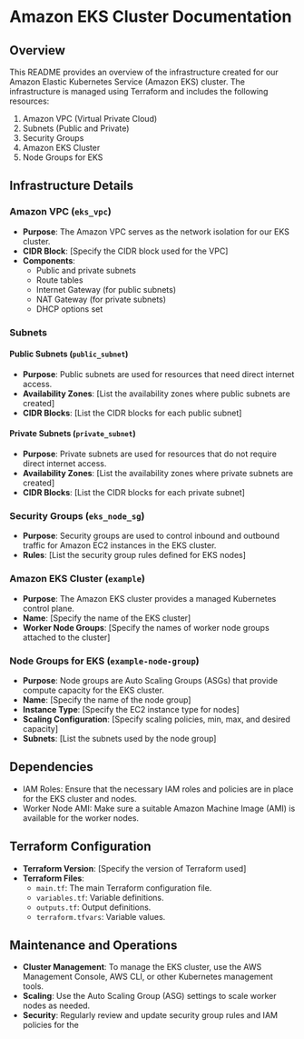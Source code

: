 # Amazon EKS Cluster Documentation

## Overview

This README provides an overview of the infrastructure created for our Amazon Elastic Kubernetes Service (Amazon EKS) cluster. The infrastructure is managed using Terraform and includes the following resources:

1. Amazon VPC (Virtual Private Cloud)
2. Subnets (Public and Private)
3. Security Groups
4. Amazon EKS Cluster
5. Node Groups for EKS

## Infrastructure Details

### Amazon VPC (`eks_vpc`)

- **Purpose**: The Amazon VPC serves as the network isolation for our EKS cluster.
- **CIDR Block**: [Specify the CIDR block used for the VPC]
- **Components**: 
  - Public and private subnets
  - Route tables
  - Internet Gateway (for public subnets)
  - NAT Gateway (for private subnets)
  - DHCP options set

### Subnets

#### Public Subnets (`public_subnet`)

- **Purpose**: Public subnets are used for resources that need direct internet access.
- **Availability Zones**: [List the availability zones where public subnets are created]
- **CIDR Blocks**: [List the CIDR blocks for each public subnet]

#### Private Subnets (`private_subnet`)

- **Purpose**: Private subnets are used for resources that do not require direct internet access.
- **Availability Zones**: [List the availability zones where private subnets are created]
- **CIDR Blocks**: [List the CIDR blocks for each private subnet]

### Security Groups (`eks_node_sg`)

- **Purpose**: Security groups are used to control inbound and outbound traffic for Amazon EC2 instances in the EKS cluster.
- **Rules**: [List the security group rules defined for EKS nodes]

### Amazon EKS Cluster (`example`)

- **Purpose**: The Amazon EKS cluster provides a managed Kubernetes control plane.
- **Name**: [Specify the name of the EKS cluster]
- **Worker Node Groups**: [Specify the names of worker node groups attached to the cluster]

### Node Groups for EKS (`example-node-group`)

- **Purpose**: Node groups are Auto Scaling Groups (ASGs) that provide compute capacity for the EKS cluster.
- **Name**: [Specify the name of the node group]
- **Instance Type**: [Specify the EC2 instance type for nodes]
- **Scaling Configuration**: [Specify scaling policies, min, max, and desired capacity]
- **Subnets**: [List the subnets used by the node group]

## Dependencies

- IAM Roles: Ensure that the necessary IAM roles and policies are in place for the EKS cluster and nodes.
- Worker Node AMI: Make sure a suitable Amazon Machine Image (AMI) is available for the worker nodes.

## Terraform Configuration

- **Terraform Version**: [Specify the version of Terraform used]
- **Terraform Files**:
  - `main.tf`: The main Terraform configuration file.
  - `variables.tf`: Variable definitions.
  - `outputs.tf`: Output definitions.
  - `terraform.tfvars`: Variable values.

## Maintenance and Operations

- **Cluster Management**: To manage the EKS cluster, use the AWS Management Console, AWS CLI, or other Kubernetes management tools.
- **Scaling**: Use the Auto Scaling Group (ASG) settings to scale worker nodes as needed.
- **Security**: Regularly review and update security group rules and IAM policies for the
